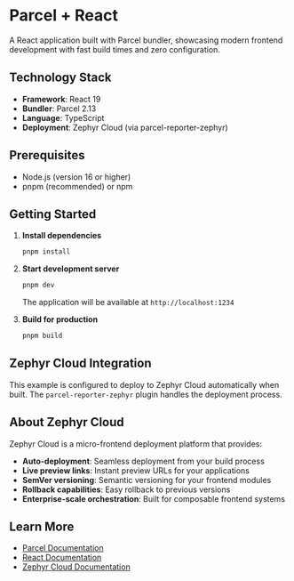 # Parcel + React

A React application built with Parcel bundler, showcasing modern frontend development with fast build times and zero configuration.

## Technology Stack

- **Framework**: React 19
- **Bundler**: Parcel 2.13
- **Language**: TypeScript
- **Deployment**: Zephyr Cloud (via parcel-reporter-zephyr)

## Prerequisites

- Node.js (version 16 or higher)
- pnpm (recommended) or npm

## Getting Started

1. **Install dependencies**
   ```bash
   pnpm install
   ```

2. **Start development server**
   ```bash
   pnpm dev
   ```
   
   The application will be available at `http://localhost:1234`

3. **Build for production**
   ```bash
   pnpm build
   ```

## Zephyr Cloud Integration

This example is configured to deploy to Zephyr Cloud automatically when built. The `parcel-reporter-zephyr` plugin handles the deployment process.

## About Zephyr Cloud

Zephyr Cloud is a micro-frontend deployment platform that provides:
- **Auto-deployment**: Seamless deployment from your build process
- **Live preview links**: Instant preview URLs for your applications
- **SemVer versioning**: Semantic versioning for your frontend modules
- **Rollback capabilities**: Easy rollback to previous versions
- **Enterprise-scale orchestration**: Built for composable frontend systems

## Learn More

- [Parcel Documentation](https://parceljs.org/)
- [React Documentation](https://reactjs.org/)
- [Zephyr Cloud Documentation](https://docs.zephyr-cloud.io)